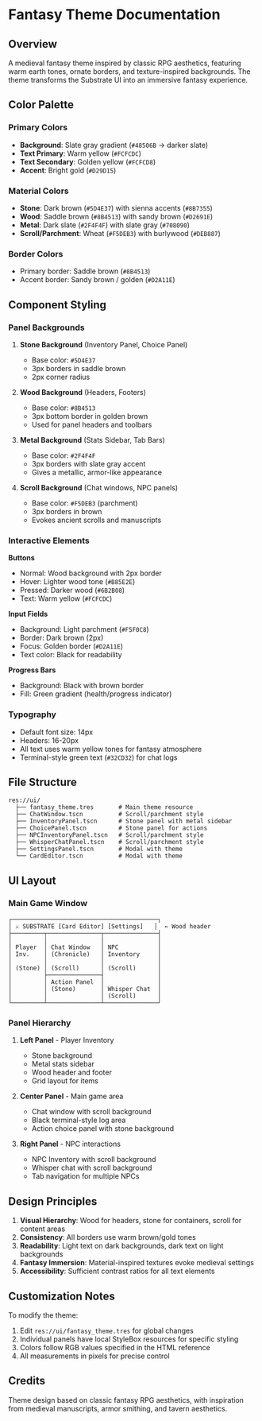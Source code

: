 # Fantasy Theme Documentation

## Overview

A medieval fantasy theme inspired by classic RPG aesthetics, featuring warm earth tones, ornate borders, and texture-inspired backgrounds. The theme transforms the Substrate UI into an immersive fantasy experience.

## Color Palette

### Primary Colors
- **Background**: Slate gray gradient (`#48506B` → darker slate)
- **Text Primary**: Warm yellow (`#FCFCDC`)
- **Text Secondary**: Golden yellow (`#FCFCD8`)
- **Accent**: Bright gold (`#D29D15`)

### Material Colors
- **Stone**: Dark brown (`#5D4E37`) with sienna accents (`#8B7355`)
- **Wood**: Saddle brown (`#8B4513`) with sandy brown (`#D2691E`)
- **Metal**: Dark slate (`#2F4F4F`) with slate gray (`#708090`)
- **Scroll/Parchment**: Wheat (`#F5DEB3`) with burlywood (`#DEB887`)

### Border Colors
- Primary border: Saddle brown (`#8B4513`)
- Accent border: Sandy brown / golden (`#D2A11E`)

## Component Styling

### Panel Backgrounds

1. **Stone Background** (Inventory Panel, Choice Panel)
   - Base color: `#5D4E37`
   - 3px borders in saddle brown
   - 2px corner radius

2. **Wood Background** (Headers, Footers)
   - Base color: `#8B4513`
   - 3px bottom border in golden brown
   - Used for panel headers and toolbars

3. **Metal Background** (Stats Sidebar, Tab Bars)
   - Base color: `#2F4F4F`
   - 3px borders with slate gray accent
   - Gives a metallic, armor-like appearance

4. **Scroll Background** (Chat windows, NPC panels)
   - Base color: `#F5DEB3` (parchment)
   - 3px borders in brown
   - Evokes ancient scrolls and manuscripts

### Interactive Elements

**Buttons**
- Normal: Wood background with 2px border
- Hover: Lighter wood tone (`#B85E2E`)
- Pressed: Darker wood (`#6B2B08`)
- Text: Warm yellow (`#FCFCDC`)

**Input Fields**
- Background: Light parchment (`#F5F0C8`)
- Border: Dark brown (2px)
- Focus: Golden border (`#D2A11E`)
- Text color: Black for readability

**Progress Bars**
- Background: Black with brown border
- Fill: Green gradient (health/progress indicator)

### Typography

- Default font size: 14px
- Headers: 16-20px
- All text uses warm yellow tones for fantasy atmosphere
- Terminal-style green text (`#32CD32`) for chat logs

## File Structure

```
res://ui/
  ├── fantasy_theme.tres       # Main theme resource
  ├── ChatWindow.tscn          # Scroll/parchment style
  ├── InventoryPanel.tscn      # Stone panel with metal sidebar
  ├── ChoicePanel.tscn         # Stone panel for actions
  ├── NPCInventoryPanel.tscn   # Scroll/parchment style
  ├── WhisperChatPanel.tscn    # Scroll/parchment style
  ├── SettingsPanel.tscn       # Modal with theme
  └── CardEditor.tscn          # Modal with theme
```

## UI Layout

### Main Game Window
```
┌─────────────────────────────────────────┐
│ ⚔ SUBSTRATE [Card Editor] [Settings]   │  ← Wood header
├─────────┬───────────────┬───────────────┤
│         │               │               │
│ Player  │ Chat Window   │ NPC           │
│ Inv.    │ (Chronicle)   │ Inventory     │
│         │               │               │
│ (Stone) │ (Scroll)      │ (Scroll)      │
│         ├───────────────┤               │
│         │ Action Panel  │               │
│         │ (Stone)       │ Whisper Chat  │
│         │               │ (Scroll)      │
└─────────┴───────────────┴───────────────┘
```

### Panel Hierarchy

1. **Left Panel** - Player Inventory
   - Stone background
   - Metal stats sidebar
   - Wood header and footer
   - Grid layout for items

2. **Center Panel** - Main game area
   - Chat window with scroll background
   - Black terminal-style log area
   - Action choice panel with stone background

3. **Right Panel** - NPC interactions
   - NPC Inventory with scroll background
   - Whisper chat with scroll background
   - Tab navigation for multiple NPCs

## Design Principles

1. **Visual Hierarchy**: Wood for headers, stone for containers, scroll for content areas
2. **Consistency**: All borders use warm brown/gold tones
3. **Readability**: Light text on dark backgrounds, dark text on light backgrounds
4. **Fantasy Immersion**: Material-inspired textures evoke medieval settings
5. **Accessibility**: Sufficient contrast ratios for all text elements

## Customization Notes

To modify the theme:
1. Edit `res://ui/fantasy_theme.tres` for global changes
2. Individual panels have local StyleBox resources for specific styling
3. Colors follow RGB values specified in the HTML reference
4. All measurements in pixels for precise control

## Credits

Theme design based on classic fantasy RPG aesthetics, with inspiration from medieval manuscripts, armor smithing, and tavern aesthetics.

